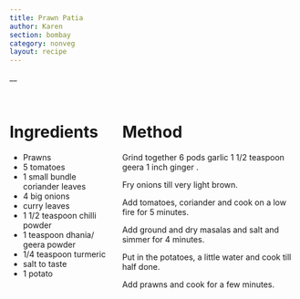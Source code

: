 ```yaml
---
title: Prawn Patia
author: Karen
section: bombay
category: nonveg
layout: recipe
---
```

__

<br>
<div class='columns'> <div class='column is-one-third p-3' markdown='1'>

# Ingredients
* Prawns
* 5 tomatoes
* 1 small bundle coriander leaves
* 4 big onions
* curry leaves
* 1 1/2 teaspoon chilli powder
* 1 teaspoon dhania/ geera powder
* 1/4 teaspoon turmeric
* salt to taste
* 1 potato




</div> <div class='column is-two-thirds p-3' markdown='1'>

# Method

Grind together 6 pods garlic 1 1/2 teaspoon geera 1 inch ginger .

Fry onions till very light brown.

Add tomatoes, coriander and cook on a low fire for 5 minutes.

Add ground and dry masalas and salt and simmer for 4 minutes.

Put in the potatoes, a little water and cook till half done.

Add prawns and cook for a few minutes.

</div> </div>